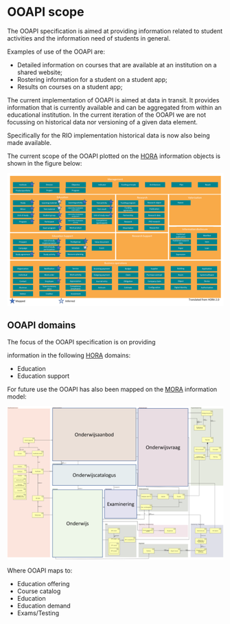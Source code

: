 # OOAPI scope

The OOAPI specification is aimed at providing information related to student activities and the information need of students in general.

Examples of use of the OOAPI are:

* Detailed information on courses that are available at an institution on a shared website;
* Rostering information for a student on a student app;
* Results on courses on a student app;

The current implementation of OOAPI is aimed at data in transit. It provides information that is currently available and can be aggregated from within an educational institution. In the current iteration of the OOAPI we are not focussing on historical data nor versioning of a given data element.

Specifically for the RIO implementation historical data is now also being made available.

The current scope of the OOAPI plotted on the [HORA](https://www.surf.nl/hoger-onderwijs-referentie-architectuur-hora) information objects is shown in the figure below:

![OOAPI mapping to HORA information model](../_media/ooapi_v50_rosa_hora_information_model.png)

## OOAPI domains

The focus of the OOAPI specification is on providing

information in the following [HORA](https://www.surf.nl/hoger-onderwijs-referentie-architectuur-hora) domains:

* Education
* Education support

For future use the OOAPI has also been mapped on the [MORA](https://mbodigitaal.nl/mora/) information model:

![](../_media/ooapi_v50_rosa_mora_information_model.png)

Where OOAPI maps to:

* Education offering
* Course catalog
* Education 
* Education demand
* Exams/Testing
